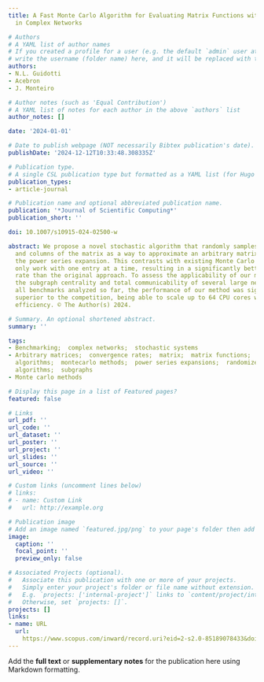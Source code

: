 ```yaml
---
title: A Fast Monte Carlo Algorithm for Evaluating Matrix Functions with Application
  in Complex Networks

# Authors
# A YAML list of author names
# If you created a profile for a user (e.g. the default `admin` user at `content/authors/admin/`), 
# write the username (folder name) here, and it will be replaced with their full name and linked to their profile.
authors:
- N.L. Guidotti
- Acebron
- J. Monteiro

# Author notes (such as 'Equal Contribution')
# A YAML list of notes for each author in the above `authors` list
author_notes: []

date: '2024-01-01'

# Date to publish webpage (NOT necessarily Bibtex publication's date).
publishDate: '2024-12-12T10:33:48.308335Z'

# Publication type.
# A single CSL publication type but formatted as a YAML list (for Hugo requirements).
publication_types:
- article-journal

# Publication name and optional abbreviated publication name.
publication: '*Journal of Scientific Computing*'
publication_short: ''

doi: 10.1007/s10915-024-02500-w

abstract: We propose a novel stochastic algorithm that randomly samples entire rows
  and columns of the matrix as a way to approximate an arbitrary matrix function using
  the power series expansion. This contrasts with existing Monte Carlo methods, which
  only work with one entry at a time, resulting in a significantly better convergence
  rate than the original approach. To assess the applicability of our method, we compute
  the subgraph centrality and total communicability of several large networks. In
  all benchmarks analyzed so far, the performance of our method was significantly
  superior to the competition, being able to scale up to 64 CPU cores with remarkable
  efficiency. © The Author(s) 2024.

# Summary. An optional shortened abstract.
summary: ''

tags:
- Benchmarking;  complex networks;  stochastic systems
- Arbitrary matrices;  convergence rates;  matrix;  matrix functions;  monte carlo
  algorithms;  montecarlo methods;  power series expansions;  randomized algorithms;  stochastic
  algorithms;  subgraphs
- Monte carlo methods

# Display this page in a list of Featured pages?
featured: false

# Links
url_pdf: ''
url_code: ''
url_dataset: ''
url_poster: ''
url_project: ''
url_slides: ''
url_source: ''
url_video: ''

# Custom links (uncomment lines below)
# links:
# - name: Custom Link
#   url: http://example.org

# Publication image
# Add an image named `featured.jpg/png` to your page's folder then add a caption below.
image:
  caption: ''
  focal_point: ''
  preview_only: false

# Associated Projects (optional).
#   Associate this publication with one or more of your projects.
#   Simply enter your project's folder or file name without extension.
#   E.g. `projects: ['internal-project']` links to `content/project/internal-project/index.md`.
#   Otherwise, set `projects: []`.
projects: []
links:
- name: URL
  url: 
    https://www.scopus.com/inward/record.uri?eid=2-s2.0-85189078433&doi=10.1007%2fs10915-024-02500-w&partnerID=40&md5=e721fa2a478f52d44d759ed09c008468
---
```


Add the **full text** or **supplementary notes** for the publication here using Markdown formatting.
